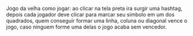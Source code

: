 Jogo da velha
como jogar: ao clicar na tela preta ira surgir uma hashtag, depois cada jogador deve clicar para marcar seu simbolo em um dos quadrados, quem conseguir formar uma linha, coluna ou diagonal vence o jogo, caso ninguem forme uma delas o jogo acaba sem vencedor.
